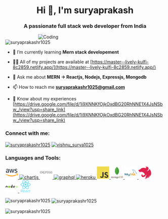 <h1 align="center">Hi 👋, I'm suryaprakash</h1>
<h3 align="center">A passionate full stack web developer from India</h3>
<img align="right" alt="Coding" width="400" src="https://media3.giphy.com/media/lP8xu5t2DLGG045H8F/giphy.gif"/>

<p align="left"> <img src="https://komarev.com/ghpvc/?username=suryaprakashr1025&label=Profile%20views&color=0e75b6&style=flat" alt="suryaprakashr1025" /> </p>

- 🌱 I’m currently learning **Mern stack developement**

- 👨‍💻 All of my projects are available at [https://master--lively-kulfi-8c2859.netlify.app/](https://master--lively-kulfi-8c2859.netlify.app/)

- 💬 Ask me about **MERN -> Reactjs, Nodejs, Expressjs, Mongodb**

- 📫 How to reach me **suryaprakashr1025@gmail.com**

- 📄 Know about my experiences [https://drive.google.com/file/d/1i9XNNKfOjkOxdBG20RhNNE1X4JsNSbw_/view?usp=share_link](https://drive.google.com/file/d/1i9XNNKfOjkOxdBG20RhNNE1X4JsNSbw_/view?usp=share_link)

<h3 align="left">Connect with me:</h3>
<p align="left">
<a href="https://linkedin.com/in/suryaprakashr1025" target="blank"><img align="center" src="https://raw.githubusercontent.com/rahuldkjain/github-profile-readme-generator/master/src/images/icons/Social/linked-in-alt.svg" alt="suryaprakashr1025" height="30" width="40" /></a>
<a href="https://instagram.com/vishnu_surya1025" target="blank"><img align="center" src="https://raw.githubusercontent.com/rahuldkjain/github-profile-readme-generator/master/src/images/icons/Social/instagram.svg" alt="vishnu_surya1025" height="30" width="40" /></a>
</p>

<h3 align="left">Languages and Tools:</h3>
<p align="left"> <a href="https://aws.amazon.com" target="_blank" rel="noreferrer"> <img src="https://raw.githubusercontent.com/devicons/devicon/master/icons/amazonwebservices/amazonwebservices-original-wordmark.svg" alt="aws" width="40" height="40"/> </a> <a href="https://www.chartjs.org" target="_blank" rel="noreferrer"> <img src="https://www.chartjs.org/media/logo-title.svg" alt="chartjs" width="40" height="40"/> </a> <a href="https://expressjs.com" target="_blank" rel="noreferrer"> <img src="https://raw.githubusercontent.com/devicons/devicon/master/icons/express/express-original-wordmark.svg" alt="express" width="40" height="40"/> </a> <a href="https://graphql.org" target="_blank" rel="noreferrer"> <img src="https://www.vectorlogo.zone/logos/graphql/graphql-icon.svg" alt="graphql" width="40" height="40"/> </a> <a href="https://heroku.com" target="_blank" rel="noreferrer"> <img src="https://www.vectorlogo.zone/logos/heroku/heroku-icon.svg" alt="heroku" width="40" height="40"/> </a> <a href="https://developer.mozilla.org/en-US/docs/Web/JavaScript" target="_blank" rel="noreferrer"> <img src="https://raw.githubusercontent.com/devicons/devicon/master/icons/javascript/javascript-original.svg" alt="javascript" width="40" height="40"/> </a> <a href="https://www.mongodb.com/" target="_blank" rel="noreferrer"> <img src="https://raw.githubusercontent.com/devicons/devicon/master/icons/mongodb/mongodb-original-wordmark.svg" alt="mongodb" width="40" height="40"/> </a> <a href="https://www.mysql.com/" target="_blank" rel="noreferrer"> <img src="https://raw.githubusercontent.com/devicons/devicon/master/icons/mysql/mysql-original-wordmark.svg" alt="mysql" width="40" height="40"/> </a> <a href="https://nestjs.com/" target="_blank" rel="noreferrer"> <img src="https://raw.githubusercontent.com/devicons/devicon/master/icons/nestjs/nestjs-plain.svg" alt="nestjs" width="40" height="40"/> </a> <a href="https://nodejs.org" target="_blank" rel="noreferrer"> <img src="https://raw.githubusercontent.com/devicons/devicon/master/icons/nodejs/nodejs-original-wordmark.svg" alt="nodejs" width="40" height="40"/> </a> <a href="https://reactjs.org/" target="_blank" rel="noreferrer"> <img src="https://raw.githubusercontent.com/devicons/devicon/master/icons/react/react-original-wordmark.svg" alt="react" width="40" height="40"/> </a> </p>

<p><img align="left" src="https://github-readme-stats.vercel.app/api/top-langs?username=suryaprakashr1025&show_icons=true&locale=en&layout=compact" alt="suryaprakashr1025" /></p>

<p>&nbsp;<img align="center" src="https://github-readme-stats.vercel.app/api?username=suryaprakashr1025&show_icons=true&locale=en" alt="suryaprakashr1025" /></p>

<p><img align="center" src="https://github-readme-streak-stats.herokuapp.com/?user=suryaprakashr1025&" alt="suryaprakashr1025" /></p>

